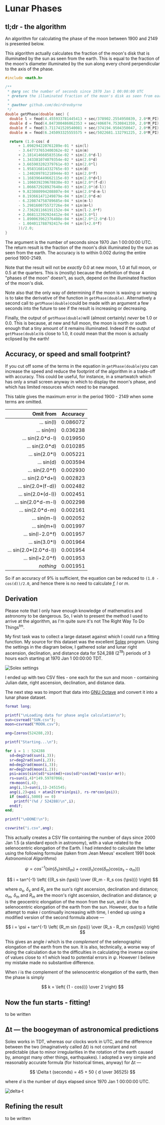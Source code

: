 # Lunar Phases

## tl;dr - the algorithm

An algorithm for calculating the phase of the moon between 1900 and 2149 is presented below.

This algorithm actually calculates the fraction of the moon's disk that is illuminated by the sun as seen from the earth. This is equal to the fraction of the moon's diameter illuminated by the sun along every chord perpendicular to the axis of the phase.

```c
#include <math.h>

/**
 * @arg sec the number of seconds since 1970 Jan 1 00:00:00 UTC
 * @return the illuminated fraction of the moon's disk as seen from earth
 *
 * @author github.com/deirdreobyrne
 */
double getPhase(double sec) {
  double l = fmod(4.455933781445413 + sec/378902.2554950839, 2.0*M_PI);
  double d = fmod(4.847300486062353 + sec/406074.7530841359, 2.0*M_PI);
  double f = fmod(3.711741520540081 + sec/374194.9504350047, 2.0*M_PI);
  double m = fmod(6.245093325555575 + sec/5022681.132791225, 2.0*M_PI);

  return (1.0-cos( d
      + 1.098294220761289e-01 * sin(l)
      - 3.647737653400362e-02 * sin(m)
      + 2.181414668583516e-02 * sin(2.0*d-l)
      + 1.343381074079354e-02 * sin(2.0*d)
      + 3.665903202379761e-03 * sin(2.0*l)
      + 1.958316814332765e-03 * sin(d)
      - 1.240209781218944e-03 * sin(2.0*f)
      + 1.168396449662115e-03 * sin(2.0*d+l)
      + 1.106039239678838e-03 * sin(2.0*(f-d))
      + 1.066672928927640e-03 * sin(2.0*(d-l))
      + 9.823080994208807e-04 * sin(2.0*d-m-l)
      + 8.193661471249879e-04 * sin(2.0*d-m)
      - 6.220874758789685e-04 * sin(m-l)
      - 5.298160075572726e-04 * sin(m+l)
      + 2.736281166191152e-04 * sin(l-2.0*f)
      + 2.068112392924412e-04 * sin(3.0*l)
      + 1.890063962376408e-04 * sin(2.0*(2.0*d-l))
      - 1.004011788792417e-04 * sin(l+2.0*f)
      ))/2.0;
}
```

The argument is the number of seconds since 1970 Jan 1 00:00:00 UTC. The return result is the fraction of the moon's disk illuminated by the sun as seen from the earth. The accuracy is to within 0.002 during the entire period 1900-2149.

Note that the result will not be *exactly* 0.0 at new moon, 1.0 at full moon, or 0.5 at the quarters. This is (mostly) because the definition of those 4 "phases of the moon" doesn't, as such, depend on the illuminated fraction of the moon's disk.

Note also that the only way of determining if the moon is waxing or waning is to take the derivative of the function in `getPhase(double)`. Alternatively a second call to `getPhase(double)`could be made with an argument a few seconds into the future to see if the result is increasing or decreasing.

Finally, the output of `getPhase(double)`will (almost certainly) *never* be 1.0 or 0.0. This is because, at new and full moon, the moon is north or south enough that a tiny amount of it remains illuminated. Indeed if the output of `getPhase(double)`is close to 1.0, it could mean that the moon is actually eclipsed by the earth!

## Accuracy, or speed and small footprint?

If you cut off some of the terms in the equation in `getPhase(double)`you can increase the speed and reduce the footprint of the algorithm in a trade-off with accuracy. This could be useful, for instance, in a smartwatch which has only a small screen anyway in which to display the moon's phase, and which has limited resources which need to be managed.

This table gives the maximum error in the period 1900 - 2149 when some terms are omitted.

| **Omit from**          | **Accuracy** |
| ----------------------:|:------------:|
| ... sin(l)             | 0.086072     |
| ... sin(m)             | 0.036238     |
| ... sin(2.0*d-l)       | 0.019950     |
| ... sin(2.0*d)         | 0.010285     |
| ... sin(2.0*l)         | 0.005221     |
| ... sin(d)             | 0.003594     |
| ... sin(2.0*f)         | 0.002930     |
| ... sin(2.0*d+l)       | 0.002823     |
| ... sin(2.0*(f-d))     | 0.002482     |
| ... sin(2.0*(d-l))     | 0.002451     |
| ... sin(2.0*d-m-l)     | 0.002298     |
| ... sin(2.0*d-m)       | 0.002161     |
| ... sin(m-l)           | 0.002052     |
| ... sin(m+l)           | 0.001997     |
| ... sin(l-2.0*f)       | 0.001957     |
| ... sin(3.0*l)         | 0.001964     |
| ... sin(2.0*(2.0*d-l)) | 0.001954     |
| ... sin(l+2.0*f)       | 0.001953     |
| *nothing*              | 0.001951     |

So if an accuracy of 9% is sufficient, the equation can be reduced to `(1.0 - cos(d))/2.0`, and hence there is no need to calculate *f, l* or *m*.

## Derivation

Please note that I only have enough knowledge of mathematics and astronomy to be dangerous. So, I wish to present the method I used to arrive at the algorithm, as I'm quite sure it's not The Right Way To Do Things<sup>tm</sup>.

My first task was to collect a large dataset against which I could run a fitting function. My source for this dataset was the excellent [Solex](http://www.solexorb.it/) program. Using the settings in the diagram below, I gathered solar and lunar right ascension, declination, and distance data for 524,288 (2<sup>19</sup>) periods of 3 hours each starting at 1970 Jan 1 00:00:00 TDT.

![Solex settings](img/solex.png)

I ended up with two CSV files - one each for the sun and moon - containing Julian date, right ascension, declination, and distance data.

The next step was to import that data into [GNU Octave](https://octave.org/index.html) and convert it into a lunar phase dataset.

```matlab
format long;

printf("\nLoading data for phase angle calculation\n");
sun=csvread("SUN.csv");
moon=csvread("MOON.csv");

ang=[zeros(524288,2)];

printf("Starting...\n");

for i = 1 : 524288
  sd=deg2rad(sun(i,3));
  sr=deg2rad(sun(i,2));
  md=deg2rad(moon(i,3));
  mr=deg2rad(moon(i,2));
  psi=acos(sin(sd)*sin(md)+cos(sd)*cos(md)*cos(sr-mr));
  rs=sun(i,4)*149.59787066;
  rm=moon(i,4);
  ang(i,1)=sun(i,1)-2451545;
  ang(i,2)=psi + atan2(rm*sin(psi), rs-rm*cos(psi));
  if (mod(i,5000) == 0)
    printf("(%d / 524288)\n",i);
  endif;
end;

printf("\nDONE!\n");

csvwrite("i.csv",ang);
```

This actually creates a CSV file containing the number of days since 2000 Jan 1.5 (a standard epoch in astronomy), with a value related to the selenocentric elongation of the Earth. I had intended to calculate the latter using the following formulae (taken from Jean Meeus' excellent 1991 book *Astronomical Algorithms*)

$$
\psi = cos^{-1} ( sin (\delta_s) sin (\delta_m) + cos (\delta_s) cos (\delta_m) cos (\alpha_s - \alpha_m)) )
$$

$$
i = tan^{-1} \left( {{R_s sin (\psi)} \over {R_m - R_s cos (\psi)}} \right)
$$

where *α<sub>s</sub>, δ<sub>s</sub>* and *R<sub>s</sub>* are the sun's right ascension, declination and distance; *α<sub>m</sub>, δ<sub>m</sub>* and *R<sub>m</sub>* are the moon's right ascension, declination and distance; *ψ* is the geocentric elongation of the moon from the sun, and *i* is the selenocentric elongation of the earth from the sun. However, due to a futile attempt to make *i* continually increasing with time, I ended up using a modified version of the second formula above —

$$
i = \psi + tan^{-1} \left( {R_m sin (\psi)} \over {R_s - R_m cos(\psi)} \right)
$$

This gives an angle *i* which is the *complement* of the selenographic elongation of the earth from the sun. It is also, technically, a worse way of doing the calculation due to the difficulties in calculating the inverse cosine of values close to ±1 which lead to potential errors in *ψ*. However I believe my mistake made no substantive difference.

When *i* is the complement of the selenocentric elongation of the earth, then the phase is simply

$$
k = \left( {1 - cos(i)} \over 2 \right)
$$

## Now the fun starts - fitting!

to be written

## Δt — the boogeyman of astronomical predictions

Solex works in TDT, whereas our clocks work in UTC, and the difference between the two (imaginatively called Δt) is not constant and not predictable (due to minor irregularities in the rotation of the earth caused by, amongst many other things, earthquakes). I adopted a very simple and reasonably accurate formula (for historical times, anyway) for Δt —

$$
\Delta t (seconds) = 45 + 50 { d \over 36525}
$$

where *d* is the number of days elapsed since 1970 Jan 1 00:00:00 UTC.

![delta-t](img/deltat.svg)

## Refining the result

to be written
